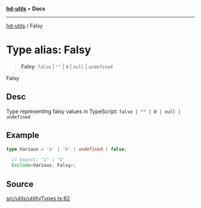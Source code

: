 [**hd-utils**](../README.md) • **Docs**

***

[hd-utils](../globals.md) / Falsy

# Type alias: Falsy

> **Falsy**: `false` \| `""` \| `0` \| `null` \| `undefined`

Falsy

## Desc

Type representing falsy values in TypeScript: `false | "" | 0 | null | undefined`

## Example

```ts
type Various = 'a' | 'b' | undefined | false;

  // Expect: "a" | "b"
  Exclude<Various, Falsy>;
```

## Source

[src/utils/utilityTypes.ts:82](https://github.com/AhmadHddad/h-utils/blob/5c76ff5de068cee019fc632d9da2e395721bb48f/src/utils/utilityTypes.ts#L82)
